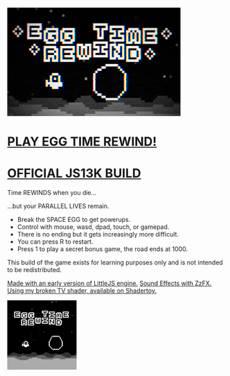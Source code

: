 ![Space Huggers - A JS13k Game by Frank Force](/screen1.png)

# [PLAY EGG TIME REWIND!](https://killedbyapixel.github.io/EggTimeRewind13k)
# [OFFICIAL JS13K BUILD](https://js13kgames.com/entries/egg-time-rewind)

Time REWINDS when you die...

...but your PARALLEL LIVES remain.

- Break the SPACE EGG to get powerups.
- Control with mouse, wasd, dpad, touch, or gamepad.
- There is no ending but it gets increasingly more difficult.
- You can press R to restart.
- Press 1 to play a secret bonus game, the road ends at 1000.

This build of the game exists for learning purposes only and is not intended to be redistributed.

[Made with an early version of LittleJS engine.](https://github.com/KilledByAPixel/LittleJS)
[Sound Effects with ZzFX.](https://killedbyapixel.github.io/ZzFX/)
[Using my broken TV shader, available on Shadertoy.](https://www.shadertoy.com/view/wslcD8)

![Space Huggers - A JS13k Game by Frank Force](/screen2.png)
